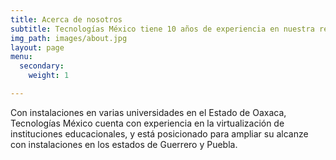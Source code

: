```yaml
---
title: Acerca de nosotros
subtitle: Tecnologías México tiene 10 años de experiencia en nuestra república
img_path: images/about.jpg
layout: page
menu:
  secondary:
    weight: 1

---
```

Con instalaciones en varias universidades en el Estado de Oaxaca, Tecnologías México cuenta con experiencia en la virtualización de instituciones educacionales, y está posicionado para ampliar su alcanze con instalaciones en los estados de Guerrero y Puebla.